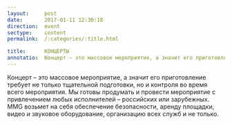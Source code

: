 ```yaml
---
layout:     post
date:       2017-01-11 12:30:18
direction:  event
sectype:    content
permalink:  /:categories/:title.html

title:      КОНЦЕРТЫ 
annotatio:  Концерт – это массовое мероприятие, а значит его приготовление требует не только тщательной подготовки, но и контроля во время всего мероприятия. Мы готовы продумать и провести мероприятие с привлечением любых исполнителей – российских или зарубежных. MMG возьмет на себя обеспечение безопасности, аренду площадки, видео и звуковое оборудование, организацию всех служб и не только. 
---
```


Концерт – это массовое мероприятие, а значит его приготовление требует не только тщательной подготовки, но и контроля во время всего мероприятия. Мы готовы продумать и провести мероприятие с привлечением любых исполнителей – российских или зарубежных. MMG возьмет на себя обеспечение безопасности, аренду площадки, видео и звуковое оборудование, организацию всех служб и не только. 
